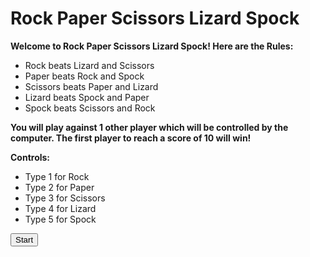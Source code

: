 # Rock Paper Scissors Lizard Spock

<p><b>Welcome to Rock Paper Scissors Lizard Spock! Here are the Rules:</b></p>
<ul>
<li>Rock beats Lizard and Scissors</li>
<li>Paper beats Rock and Spock</li>
<li>Scissors beats Paper and Lizard</li>
<li>Lizard beats Spock and Paper</li>
<li>Spock beats Scissors and Rock</li>  
</ul>

<p><b>You will play against 1 other player which will be controlled by the computer. The first player to reach a score of 10 will win!</b></p>

<p><b>Controls:</b></p>
<ul>
<li>Type 1 for Rock</li>
<li>Type 2 for Paper</li>
<li>Type 3 for Scissors</li>
<li>Type 4 for Lizard</li>
<li>Type 5 for Spock</li>  
</ul>

<button onclick="myFunction(start)">Start</button>

<p id="demo"></p>

<script>
function myFunction(start) {
  var input = prompt("Please choose (1) Rock, (2) Paper, (3) Scissors, (4) Lizard, or (5) Spock:");
  if (input != null) {
    document.getElementById("demo").innerHTML =
  }
}
</script>

